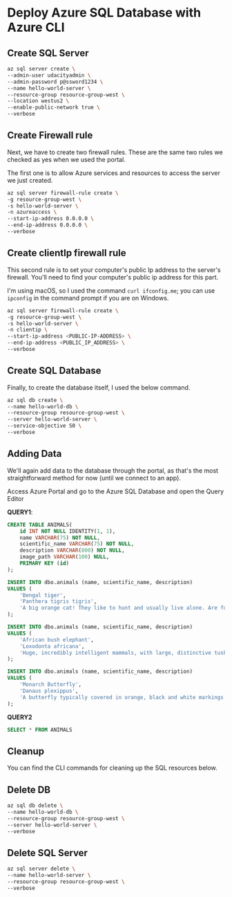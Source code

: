 # Deploy Azure SQL Database with Azure CLI

## Create SQL Server

```bash
az sql server create \
--admin-user udacityadmin \
--admin-password p@ssword1234 \
--name hello-world-server \
--resource-group resource-group-west \
--location westus2 \
--enable-public-network true \
--verbose
```

## Create Firewall rule

Next, we have to create two firewall rules. These are the same two rules we checked as yes when we used the portal.

The first one is to allow Azure services and resources to access the server we just created.

```bash
az sql server firewall-rule create \
-g resource-group-west \
-s hello-world-server \
-n azureaccess \
--start-ip-address 0.0.0.0 \
--end-ip-address 0.0.0.0 \
--verbose
```

## Create clientIp firewall rule

This second rule is to set your computer's public Ip address to the server's firewall. You'll need to find your computer's public ip address for this part.

I'm using macOS, so I used the command `curl ifconfig.me`; you can use `ipconfig` in the command prompt if you are on Windows.

```bash
az sql server firewall-rule create \
-g resource-group-west \
-s hello-world-server \
-n clientip \
--start-ip-address <PUBLIC-IP-ADDRESS> \
--end-ip-address <PUBLIC_IP_ADDRESS> \
--verbose
```

## Create SQL Database

Finally, to create the database itself, I used the below command.

```bash
az sql db create \
--name hello-world-db \
--resource-group resource-group-west \
--server hello-world-server \
--service-objective S0 \
--verbose
```

## Adding Data

We'll again add data to the database through the portal, as that's the most straightforward method for now (until we connect to an app).

Access Azure Portal and go to the Azure SQL Database and open the Query Editor

**QUERY1**:

```sql
CREATE TABLE ANIMALS(
    id INT NOT NULL IDENTITY(1, 1),
    name VARCHAR(75) NOT NULL,
    scientific_name VARCHAR(75) NOT NULL,
	description VARCHAR(800) NOT NULL,
    image_path VARCHAR(100) NULL,
	PRIMARY KEY (id)
);

INSERT INTO dbo.animals (name, scientific_name, description)
VALUES (
    'Bengal tiger',
    'Panthera tigris tigris',
    'A big orange cat! They like to hunt and usually live alone. Are found largely in India and Bangladesh.'
);

INSERT INTO dbo.animals (name, scientific_name, description)
VALUES (
    'African bush elephant',
    'Loxodonta africana',
    'Huge, incredibly intelligent mammals, with large, distinctive tusks. Found in multiple locations throughout Africa.'
);

INSERT INTO dbo.animals (name, scientific_name, description)
VALUES (
    'Monarch Butterfly',
    'Danaus plexippus',
    'A butterfly typically covered in orange, black and white markings. Can be found throughout the Americas, as well as in many islands in the Pacific and Australia.'
);
```

**QUERY2**

```sql
SELECT * FROM ANIMALS
```

## Cleanup

You can find the CLI commands for cleaning up the SQL resources below.

## Delete DB

```bash
az sql db delete \
--name hello-world-db \
--resource-group resource-group-west \
--server hello-world-server \
--verbose
```

## Delete SQL Server

```bash
az sql server delete \
--name hello-world-server \
--resource-group resource-group-west \
--verbose
```
